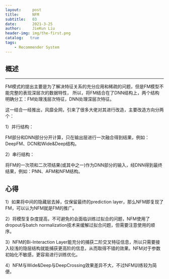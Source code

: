 ```yaml
---
layout:     post
title:      NFM
subtitle:   03
date:       2021-3-25
author:     JieKun Liu
header-img: img/the-first.png
catalog:   true
tags:
    - Recommender System
---
```

## 概述
---

FM模式的提出主要是为了解决特征关系的充分应用和稀疏的问题，但是FM模型不能完整的表现深层次的数据特性，
所以，将FM结合在了DNN结构上，两个结构明确分工：FM处理浅层次特征，DNN处理深层次特征。

这一结合一经推出，风靡全网，引来了很多大佬对其进行改造，主要改造方向分两个：

1）并行结构：

FM部分和DNN部分分开计算，只在输出层进行一次融合得到结果，例如：DeepFM、DCN和Wide&Deep结构。

2）串行结构：

将FM的一次项和二次项结果(或其中之一)作为DNN部分的输入，经DNN得到最终结果，例如：PNN、AFM和NFM结构。

## 心得

1）如果将中间的隐藏层去掉，仅保留最终的prediction layer，那么NFM即复现了FM，可以认为NFM就是FM的推广。

2）将模型复杂度提高，不可避免的会面临训练过拟合的问题，NFM使用了dropout与batch normalization技术来缓解过拟合问题，但需要注意使用的顺序。

3）NFM的Bi-Interaction Layer能充分的捕获二阶交叉特征信息，所以只需要接入较浅的隐层结构就能捕获更高阶的信息，从而取得不错的效果。NFM对于参数初始化不敏感，更容易进行训练优化。

4）NFM与Wide&Deep与DeepCrossing效果差异不大，不过NFM训练较为简便。
